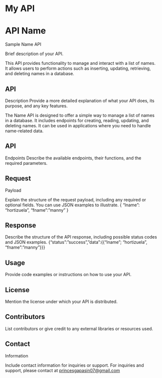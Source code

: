 # My API 

# API Name
Sample Name API

Brief
description of your API.

This API provides functionality to manage and interact with a list of names. It allows users to perform actions such as inserting, updating, retrieving, and deleting names in a database.



## API
Description
Provide a more
detailed explanation of what your API does, its purpose, and any key features.

The Name API is designed to offer a simple way to manage a list of names in a database. It includes endpoints for creating, reading, updating, and deleting names. It can be used in applications where you need to handle name-related data.

 


## API
Endpoints
Describe the
available endpoints, their functions, and the required parameters.


 


## Request
Payload


Explain the
structure of the request payload, including any required or optional fields.
You can use JSON examples to illustrate.
{
	“lname”: “hortizuela”,
	“fname”:”manny”
}

 


## Response


Describe the
structure of the API response, including possible status codes and JSON
examples.
{“status”:”success”,”data”:{{“lname”; “hortizuela”, “fname”:”manny”}}}
 


## Usage


Provide code
examples or instructions on how to use your API.


 


## License


Mention the
license under which your API is distributed.


 


## Contributors


List
contributors or give credit to any external libraries or resources used.


 


## Contact
Information


Include contact
information for inquiries or support.
For inquiries and support, please contact at princesgapasin07@gmail.com
